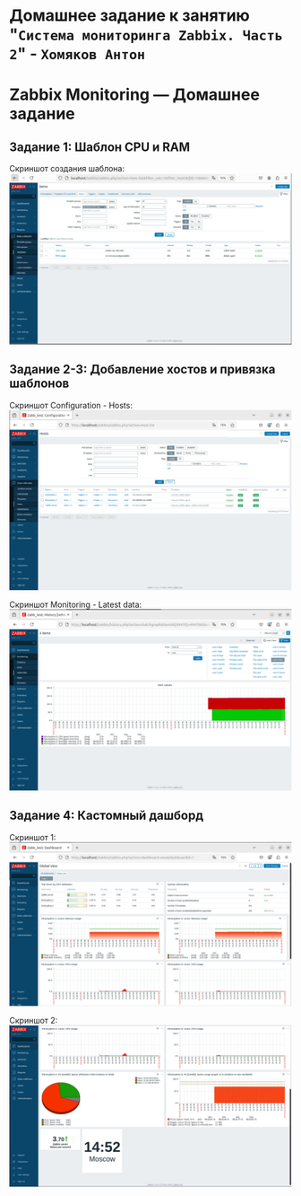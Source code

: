 # Домашнее задание к занятию "`Система мониторинга Zabbix. Часть 2`" - `Хомяков Антон`


# Zabbix Monitoring — Домашнее задание

## Задание 1: Шаблон CPU и RAM
Скриншот создания шаблона:  
![Template](images/создание_шаблона.png)

## Задание 2-3: Добавление хостов и привязка шаблонов
Скриншот Configuration - Hosts:  
![Hosts](images/configuration_hosts.png)

Скриншот Monitoring - Latest data:  
![Latest Data](images/monitoring_latest_data.png)

## Задание 4: Кастомный дашборд
Скриншот 1:  
![Dashboard 1](images/дашборд_1.png)

Скриншот 2:  
![Dashboard 2](images/дашборд_2.png)

